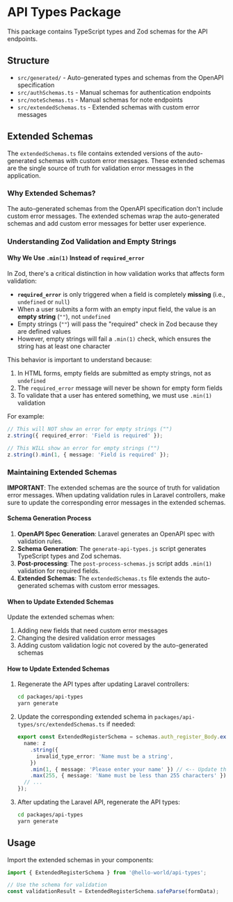 # API Types Package

This package contains TypeScript types and Zod schemas for the API endpoints.

## Structure

- `src/generated/` - Auto-generated types and schemas from the OpenAPI specification
- `src/authSchemas.ts` - Manual schemas for authentication endpoints
- `src/noteSchemas.ts` - Manual schemas for note endpoints
- `src/extendedSchemas.ts` - Extended schemas with custom error messages

## Extended Schemas

The `extendedSchemas.ts` file contains extended versions of the auto-generated schemas with custom error messages. These extended schemas are the single source of truth for validation error messages in the application.

### Why Extended Schemas?

The auto-generated schemas from the OpenAPI specification don't include custom error messages. The extended schemas wrap the auto-generated schemas and add custom error messages for better user experience.

### Understanding Zod Validation and Empty Strings

#### Why We Use `.min(1)` Instead of `required_error`

In Zod, there's a critical distinction in how validation works that affects form validation:

- **`required_error`** is only triggered when a field is completely **missing** (i.e., `undefined` or `null`)
- When a user submits a form with an empty input field, the value is an **empty string** (`""`), not `undefined`
- Empty strings (`""`) will pass the "required" check in Zod because they are defined values
- However, empty strings will fail a `.min(1)` check, which ensures the string has at least one character

This behavior is important to understand because:

1. In HTML forms, empty fields are submitted as empty strings, not as `undefined`
2. The `required_error` message will never be shown for empty form fields
3. To validate that a user has entered something, we must use `.min(1)` validation

For example:

```typescript
// This will NOT show an error for empty strings ("")
z.string({ required_error: 'Field is required' });

// This WILL show an error for empty strings ("")
z.string().min(1, { message: 'Field is required' });
```

### Maintaining Extended Schemas

**IMPORTANT**: The extended schemas are the source of truth for validation error messages. When updating validation rules in Laravel controllers, make sure to update the corresponding error messages in the extended schemas.

#### Schema Generation Process

1. **OpenAPI Spec Generation**: Laravel generates an OpenAPI spec with validation rules.
2. **Schema Generation**: The `generate-api-types.js` script generates TypeScript types and Zod schemas.
3. **Post-processing**: The `post-process-schemas.js` script adds `.min(1)` validation for required fields.
4. **Extended Schemas**: The `extendedSchemas.ts` file extends the auto-generated schemas with custom error messages.

#### When to Update Extended Schemas

Update the extended schemas when:

1. Adding new fields that need custom error messages
2. Changing the desired validation error messages
3. Adding custom validation logic not covered by the auto-generated schemas

#### How to Update Extended Schemas

1. Regenerate the API types after updating Laravel controllers:

   ```bash
   cd packages/api-types
   yarn generate
   ```

2. Update the corresponding extended schema in `packages/api-types/src/extendedSchemas.ts` if needed:

   ```typescript
   export const ExtendedRegisterSchema = schemas.auth_register_Body.extend({
     name: z
       .string({
         invalid_type_error: 'Name must be a string',
       })
       .min(1, { message: 'Please enter your name' }) // <-- Update this message
       .max(255, { message: 'Name must be less than 255 characters' }),
     // ...
   });
   ```

3. After updating the Laravel API, regenerate the API types:
   ```bash
   cd packages/api-types
   yarn generate
   ```

## Usage

Import the extended schemas in your components:

```typescript
import { ExtendedRegisterSchema } from '@hello-world/api-types';

// Use the schema for validation
const validationResult = ExtendedRegisterSchema.safeParse(formData);
```
